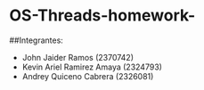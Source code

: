 # OS-Threads-homework-

##Integrantes:
  - John Jaider Ramos (2370742)
  - Kevin Ariel Ramirez Amaya (2324793)
  - Andrey Quiceno Cabrera (2326081)
